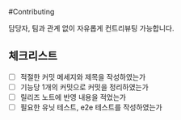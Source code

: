#Contributing

담당자, 팀과 관계 없이 자유롭게 컨트리뷰팅 가능합니다.

## 체크리스트
* [ ] 적절한 커밋 메세지와 제목을 작성하였는가
* [ ] 기능당 1개의 커밋으로 커밋을 정리하였는가
* [ ] 릴리즈 노트에 반영 내용을 적었는가
* [ ] 필요한 유닛 테스트, e2e 테스트를 작성하였는가
